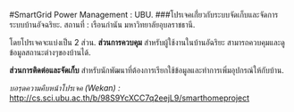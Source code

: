 #SmartGrid Power Management : UBU.
###โปรเจคเกี่่ยวกับระบบจัดเก็บและจัดการระบบบ้านอัจฉริยะ.
สถานที่ : เรือนกำนัน มหาวิทยาลัยอุบลราชธานี.

โดยโปรเจคจะแบ่งเป็น 2 ส่วน.
**ส่วนการควบคุม** สำหรับผู้ใช้งานในบ้านอัฉริยะ สามารถควบคุมและดูข้อมูลสถานะต่างๆของบ้านได้.

**ส่วนการติดต่อและจัดเก็บ** สำหรับนักพัฒนาที่ต้องการเรียกใช้ข้อมูลและทำการเพิ่มอุปกรณ์ให้กับบ้าน.

*บอรฺดความคืบหน้าโปรเจค (Wekan) :* http://cs.sci.ubu.ac.th/b/98S9YcXCC7q2eejL9/smarthomeproject

